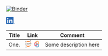 [![Binder](https://mybinder.org/badge_logo.svg)](https://mybinder.org/v2/gh/dlodola/public/HEAD)

[<img src="./.logos/LI-In-Bug.png" height="20">](https://www.linkedin.com/in/domenico-lodola/)

| Title | Link | Comment |
|-------|:----:| --------|
| One.  | [<img src="./.logos/jupyter-logo.png" height="20">](https://nbviewer.jupyter.org/github/dlodola/public/blob/main/Untitled.ipynb) [<img src="./.logos/binder-favicon.png" height="20">](https://www.linkedin.com/in/domenico-lodola/) | Some description here |
